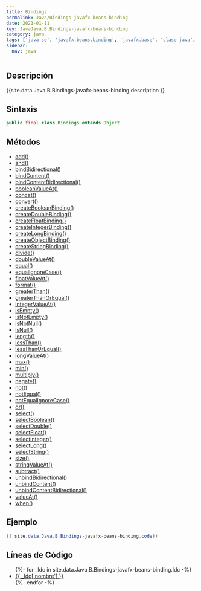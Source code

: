 ```yaml
---
title: Bindings
permalink: Java/Bindings-javafx-beans-binding
date: 2021-01-11
key: JavaJava.B.Bindings-javafx-beans-binding
category: java
tags: ['java se', 'javafx.beans.binding', 'javafx.base', 'clase java', 'JavaFX 2.0']
sidebar: 
  nav: java
---
```


## Descripción
{{site.data.Java.B.Bindings-javafx-beans-binding.description }}

## Sintaxis
~~~java
public final class Bindings extends Object
~~~

## Métodos
* [add()](/Java/Bindings-javafx-beans-binding/add)
* [and()](/Java/Bindings-javafx-beans-binding/and)
* [bindBidirectional()](/Java/Bindings-javafx-beans-binding/bindBidirectional)
* [bindContent()](/Java/Bindings-javafx-beans-binding/bindContent)
* [bindContentBidirectional()](/Java/Bindings-javafx-beans-binding/bindContentBidirectional)
* [booleanValueAt()](/Java/Bindings-javafx-beans-binding/booleanValueAt)
* [concat()](/Java/Bindings-javafx-beans-binding/concat)
* [convert()](/Java/Bindings-javafx-beans-binding/convert)
* [createBooleanBinding()](/Java/Bindings-javafx-beans-binding/createBooleanBinding)
* [createDoubleBinding()](/Java/Bindings-javafx-beans-binding/createDoubleBinding)
* [createFloatBinding()](/Java/Bindings-javafx-beans-binding/createFloatBinding)
* [createIntegerBinding()](/Java/Bindings-javafx-beans-binding/createIntegerBinding)
* [createLongBinding()](/Java/Bindings-javafx-beans-binding/createLongBinding)
* [createObjectBinding()](/Java/Bindings-javafx-beans-binding/createObjectBinding)
* [createStringBinding()](/Java/Bindings-javafx-beans-binding/createStringBinding)
* [divide()](/Java/Bindings-javafx-beans-binding/divide)
* [doubleValueAt()](/Java/Bindings-javafx-beans-binding/doubleValueAt)
* [equal()](/Java/Bindings-javafx-beans-binding/equal)
* [equalIgnoreCase()](/Java/Bindings-javafx-beans-binding/equalIgnoreCase)
* [floatValueAt()](/Java/Bindings-javafx-beans-binding/floatValueAt)
* [format()](/Java/Bindings-javafx-beans-binding/format)
* [greaterThan()](/Java/Bindings-javafx-beans-binding/greaterThan)
* [greaterThanOrEqual()](/Java/Bindings-javafx-beans-binding/greaterThanOrEqual)
* [integerValueAt()](/Java/Bindings-javafx-beans-binding/integerValueAt)
* [isEmpty()](/Java/Bindings-javafx-beans-binding/isEmpty)
* [isNotEmpty()](/Java/Bindings-javafx-beans-binding/isNotEmpty)
* [isNotNull()](/Java/Bindings-javafx-beans-binding/isNotNull)
* [isNull()](/Java/Bindings-javafx-beans-binding/isNull)
* [length()](/Java/Bindings-javafx-beans-binding/length)
* [lessThan()](/Java/Bindings-javafx-beans-binding/lessThan)
* [lessThanOrEqual()](/Java/Bindings-javafx-beans-binding/lessThanOrEqual)
* [longValueAt()](/Java/Bindings-javafx-beans-binding/longValueAt)
* [max()](/Java/Bindings-javafx-beans-binding/max)
* [min()](/Java/Bindings-javafx-beans-binding/min)
* [multiply()](/Java/Bindings-javafx-beans-binding/multiply)
* [negate()](/Java/Bindings-javafx-beans-binding/negate)
* [not()](/Java/Bindings-javafx-beans-binding/not)
* [notEqual()](/Java/Bindings-javafx-beans-binding/notEqual)
* [notEqualIgnoreCase()](/Java/Bindings-javafx-beans-binding/notEqualIgnoreCase)
* [or()](/Java/Bindings-javafx-beans-binding/or)
* [select()](/Java/Bindings-javafx-beans-binding/select)
* [selectBoolean()](/Java/Bindings-javafx-beans-binding/selectBoolean)
* [selectDouble()](/Java/Bindings-javafx-beans-binding/selectDouble)
* [selectFloat()](/Java/Bindings-javafx-beans-binding/selectFloat)
* [selectInteger()](/Java/Bindings-javafx-beans-binding/selectInteger)
* [selectLong()](/Java/Bindings-javafx-beans-binding/selectLong)
* [selectString()](/Java/Bindings-javafx-beans-binding/selectString)
* [size()](/Java/Bindings-javafx-beans-binding/size)
* [stringValueAt()](/Java/Bindings-javafx-beans-binding/stringValueAt)
* [subtract()](/Java/Bindings-javafx-beans-binding/subtract)
* [unbindBidirectional()](/Java/Bindings-javafx-beans-binding/unbindBidirectional)
* [unbindContent()](/Java/Bindings-javafx-beans-binding/unbindContent)
* [unbindContentBidirectional()](/Java/Bindings-javafx-beans-binding/unbindContentBidirectional)
* [valueAt()](/Java/Bindings-javafx-beans-binding/valueAt)
* [when()](/Java/Bindings-javafx-beans-binding/when)

## Ejemplo
~~~java
{{ site.data.Java.B.Bindings-javafx-beans-binding.code}}
~~~

## Líneas de Código
<ul>
{%- for _ldc in site.data.Java.B.Bindings-javafx-beans-binding.ldc -%}
   <li>
       <a href="{{_ldc['url'] }}">{{ _ldc['nombre'] }}</a>
   </li>
{%- endfor -%}
</ul>
